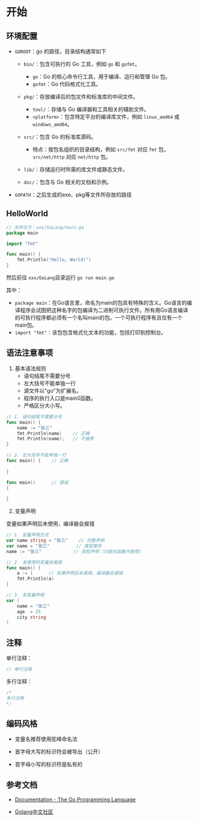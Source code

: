 # 开始

## 环境配置

+ `GOROOT`：go 的路径，目录结构通常如下
  + `bin/`：包含可执行的 Go 工具，例如 `go` 和 `gofmt`。
    + `go`：Go 的核心命令行工具，用于编译、运行和管理 Go 包。
    + `gofmt`：Go 代码格式化工具。

  + `pkg/`：存放编译后的包文件和标准库的中间文件。
    + `tool/`：存储与 Go 编译器和工具相关的辅助文件。
    + `<platform>`：包含特定平台的编译库文件，例如 `linux_amd64` 或 `windows_amd64`。

  + `src/`：包含 Go 的标准库源码。
    + 特点：按包名组织的目录结构，例如 `src/fmt` 对应 `fmt` 包，`src/net/http` 对应 `net/http` 包。

  + `lib/`：存储运行时所需的库文件或静态文件。
  + `doc/`：包含与 Go 相关的文档和示例。

+ `GOPATH`：之后生成的exe、pkg等文件所存放的路径

## HelloWorld

```go
// 文件位于：xxx/GoLang/main.go
package main

import "fmt"

func main() {
    fmt.Println("Hello, World!")
}
```

然后前往 `xxx/GoLang`目录运行  `go run main.go`

其中：

+ `package main`：在Go语言里，命名为main的包具有特殊的含义。Go语言的编译程序会试图把这种名字的包编译为二进制可执行文件。所有用Go语言编译的可执行程序都必须有一个名叫main的包。一个可执行程序有且仅有一个main包。
+ `import "fmt"`：该包包含格式化文本的功能，包括打印到控制台。

## 语法注意事项

1. 基本语法规则
   + 语句结尾不需要分号
   + 左大括号不能单独一行
   + 源文件以"go"为扩展名。
   + 程序的执行入口是main0函数。
   + 严格区分大小写。

```go
// 1. 语句结尾不需要分号
func main() {
    name := "张三"
    fmt.Println(name)    // 正确
    fmt.Println(name);   // 不推荐
}

// 2. 左大括号不能单独一行
func main() {    // 正确
    
}

func main()      // 错误
{
    
}
```

2. 变量声明

变量如果声明后未使用，编译器会报错

```go
// 1. 变量声明方式
var name string = "张三"    // 完整声明
var name = "张三"          // 类型推导
name := "张三"            // 简短声明（只能在函数内使用）

// 2. 未使用的变量会报错
func main() {
    a := 1      // 如果声明后未使用，编译器会报错
    fmt.Println(a)
}

// 3. 多变量声明
var (
    name = "张三"
    age  = 25
    city string
)
```

## 注释

单行注释：

```go
// 单行注释
```

多行注释：

```go
/*
多行注释
*/
```

## 编码风格

+ 变量名推荐使用驼峰命名法

+ 首字母大写的标识符会被导出（公开）

+ 首字母小写的标识符是私有的

## 参考文档

+ [Documentation - The Go Programming Language](https://go.dev/doc/)

+ [Golang中文社区](https://studygolang.com/)